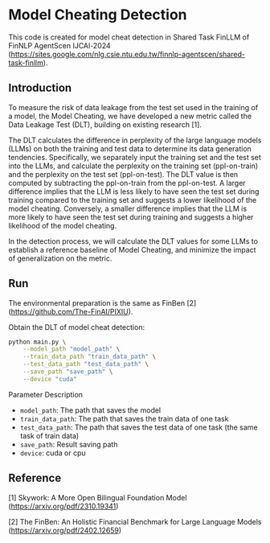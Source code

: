 # Model Cheating Detection
This code is created for model cheat detection in Shared Task FinLLM of FinNLP AgentScen IJCAl-2024 (https://sites.google.com/nlg.csie.ntu.edu.tw/finnlp-agentscen/shared-task-finllm).

## Introduction

To measure the risk of data leakage from the test set used in the training of a model, the Model Cheating, we have developed a new metric called the Data Leakage Test (DLT), building on existing research [1].

The DLT calculates the difference in perplexity of the large language models (LLMs) on both the training and test data to determine its data generation tendencies. Specifically, we separately input the training set and the test set into the LLMs, and calculate the perplexity on the training set (ppl-on-train) and the perplexity on the test set (ppl-on-test). The DLT value is then computed by subtracting the ppl-on-train from the ppl-on-test. A larger difference implies that the LLM is less likely to have seen the test set during training compared to the training set and suggests a lower likelihood of the model cheating. Conversely, a smaller difference implies that the LLM is more likely to have seen the test set during training and suggests a higher likelihood of the model cheating.

In the detection process, we will calculate the DLT values for some LLMs to establish a reference baseline of Model Cheating, and minimize the impact of generalization on the metric.


## Run

The environmental preparation is the same as FinBen [2] (https://github.com/The-FinAI/PIXIU).

Obtain the DLT of model cheat detection:

```bash
python main.py \
    --model_path "model_path" \
    --train_data_path "train_data_path" \
    --test_data_path "test_data_path" \
    --save_path "save_path" \
    --device "cuda" 
```

Parameter Description

- `model_path`: The path that saves the model
- `train_data_path`: The path that saves the train data of one task
- `test_data_path`: The path that saves the test data of one task (the same task of train data)
- `save_path`: Result saving path
- `device`: cuda or cpu

## Reference
[1] Skywork: A More Open Bilingual Foundation Model (https://arxiv.org/pdf/2310.19341)

[2] The FinBen: An Holistic Financial Benchmark for Large Language Models (https://arxiv.org/pdf/2402.12659)